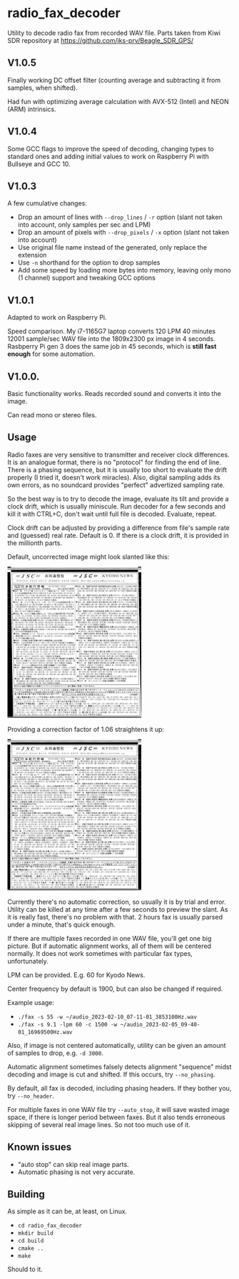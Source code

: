 # radio_fax_decoder

Utility to decode radio fax from recorded WAV file. Parts taken from Kiwi SDR repository at https://github.com/jks-prv/Beagle_SDR_GPS/

## V1.0.5

Finally working DC offset filter (counting average and subtracting it from samples, when shifted).

Had fun with optimizing average calculation with AVX-512 (Intel) and NEON (ARM) intrinsics.

## V1.0.4

Some GCC flags to improve the speed of decoding, changing types to standard ones and adding initial values to work on
Raspberry Pi with Bullseye and GCC 10.

## V1.0.3

A few cumulative changes:
* Drop an amount of lines with `--drop_lines` / `-r` option (slant not taken into account, only samples per sec and LPM)
* Drop an amount of pixels with `--drop_pixels` / `-x` option (slant not taken into account)
* Use original file name instead of the generated, only replace the extension
* Use `-n` shorthand for the option to drop samples
* Add some speed by loading more bytes into memory, leaving only mono (1 channel) support and tweaking GCC options

## V1.0.1

Adapted to work on Raspberry Pi.

Speed comparison. My i7-1165G7 laptop converts 120 LPM 40 minutes 12001 sample/sec WAV file into the 1809x2300 px image in 4 seconds. Rasbperry Pi gen 3 does the same job in 45 seconds, which is __still fast enough__ for some automation.

## V1.0.0.

Basic functionality works. Reads recorded sound and converts it into the image.

Can read mono or stereo files.

## Usage

Radio faxes are very sensitive to transmitter and receiver clock differences. It is an analogue format, there is no "protocol" for finding the end of line. There is a phasing sequence, but it is usually too short to evaluate the drift properly (I tried it, doesn't work miracles). Also, digital sampling adds its own errors, as no soundcard provides "perfect" advertized sampling rate.

So the best way is to try to decode the image, evaluate its tilt and provide a clock drift, which is usually miniscule. Run decoder for a few seconds and kill it with CTRL+C, don't wait until full file is decoded. Evaluate, repeat.

Clock drift can be adjusted by providing a difference from file's sample rate and
(guessed) real rate. Default is 0. If there is a clock drift, it is provided in the millionth parts.

Default, uncorrected image might look slanted like this:

<img src="example/example-slanted-image.png" width="300">

Providing a correction factor of 1.06 straightens it up:

<img src="example/example-straight-image.png" width="300">

Currently there's no automatic correction, so usually it is by trial and error. Utility can be killed at any time after a few seconds to preview the slant. As it is really fast, there's no problem with that. 2 hours fax is usually parsed under a minute, that's quick enough.

If there are multiple faxes recorded in one WAV file, you'll get one big picture. But if automatic alignment works, all of them will be centered normally. It does not work sometimes with particular fax types, unfortunately.

LPM can be provided. E.g. 60 for Kyodo News.

Center frequency by default is 1900, but can also be changed if required.

Example usage:

* `./fax -s 55 -w ~/audio_2023-02-10_07-11-01_3853100Hz.wav`
* `./fax -s 9.1 -lpm 60 -c 1500 -w ~/audio_2023-02-05_09-40-01_16969500Hz.wav`

Also, if image is not centered automatically, utility can be given an amount of samples to drop, e.g. `-d 3000`.

Automatic alignment sometimes falsely detects alignment "sequence" midst decoding and image is cut and shifted. If this occurs, try `--no_phasing`.

By default, all fax is decoded, including phasing headers. If they bother you, try `--no_header`.

For multiple faxes in one WAV file try `--auto_stop`, it will save wasted image space, if there is longer period between faxes. But it also tends erroneous skipping of several real image lines. So not too much use of it.




## Known issues

* "auto stop" can skip real image parts.
* Automatic phasing is not very accurate.

## Building

As simple as it can be, at least, on Linux.

* `cd radio_fax_decoder`
* `mkdir build`
* `cd build`
* `cmake ..`
* `make`

Should to it.
